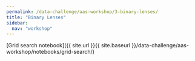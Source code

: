 ```yaml
---
permalink: /data-challenge/aas-workshop/3-binary-lenses/
title: "Binary Lenses"
sidebar:
  nav: "workshop"
---
```



<!-- Arjun's notebook -->
[Grid search notebook]({{ site.url }}{{ site.baseurl }}/data-challenge/aas-workshop/notebooks/grid-search/)
